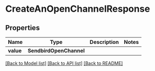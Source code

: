 # CreateAnOpenChannelResponse


## Properties
Name | Type | Description | Notes
------------ | ------------- | ------------- | -------------
**value** | **SendbirdOpenChannel** |  | 

[[Back to Model list]](../README.md#documentation-for-models) [[Back to API list]](../README.md#documentation-for-api-endpoints) [[Back to README]](../README.md)


